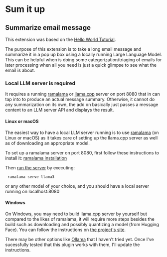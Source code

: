# Sum it up

## Summarize email message

This extension was based on the [Hello World Tutorial](https://developer.thunderbird.net/add-ons/hello-world-add-on).

The purpose of this extension is to take a long email message and summarize it in a pop up box using a locally running Large Language Model. This can be helpful when is doing some categorization/triaging of emails for later processing when all you need is just a quick glimpse to see what the email is about.

### Local LLM server is required

It requires a running [ramalama](https://ramalama.ai/) or [llama.cpp](https://github.com/ggerganov/llama.cpp) server on port 8080 that in can tap into to produce an actual message summary. Otherwise, it cannot do any summarization on its own, the add on basically just passes a message content to an LLM server API and displays the result.

#### Linux or macOS

The easiest way to have a local LLM server running is to use [ramalama](https://ramalama.ai/) (on Linux or macOS) as it takes care of setting up the llama.cpp server as well as of downloading an appropriate model.

To set up a ramalama server on port 8080, first follow these instructions to install it:
[ramalama installation](https://github.com/containers/ramalama?tab=readme-ov-file#install)

Then [run the server](https://github.com/containers/ramalama?tab=readme-ov-file#serve-rest-api-on-the-specified-ai-model) by executing: 

     ramalama serve llama3

or any other model of your choice, and you should have a local server running on localhost:8080

#### Windows

On Windows, you may need to build llama.cpp server by yourself but compared to the likes of ramalama, it will require more steps besides the build such as downloading and possibly quantizing a model (from Hugging Face). You can follow the instructions on [the project's site](https://github.com/ggml-org/llama.cpp?tab=readme-ov-file#quick-start).

There may be other options like [Ollama](https://ollama.com/) that I haven't tried yet. Once I've sucessfully tested that this plugin works with them, I'll update the instructions.
